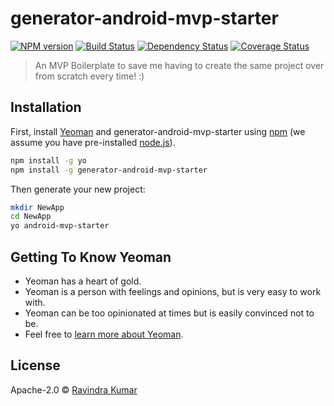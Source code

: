 # generator-android-mvp-starter 
[![NPM version][npm-image]][npm-url] [![Build Status][travis-image]][travis-url] [![Dependency Status][daviddm-image]][daviddm-url] [![Coverage Status](https://coveralls.io/repos/github/androidstarter/generator-android-mvp-starter/badge.svg?branch=master)](https://coveralls.io/github/androidstarter/generator-android-mvp-starter?branch=master)
> An MVP Boilerplate to save me having to create the same project over from scratch every time! :)

## Installation

First, install [Yeoman](http://yeoman.io) and generator-android-mvp-starter using [npm](https://www.npmjs.com/) (we assume you have pre-installed [node.js](https://nodejs.org/)).

```bash
npm install -g yo
npm install -g generator-android-mvp-starter
```

Then generate your new project:

```bash
mkdir NewApp
cd NewApp
yo android-mvp-starter
```

## Getting To Know Yeoman

 * Yeoman has a heart of gold.
 * Yeoman is a person with feelings and opinions, but is very easy to work with.
 * Yeoman can be too opinionated at times but is easily convinced not to be.
 * Feel free to [learn more about Yeoman](http://yeoman.io/).

## License

Apache-2.0 © [Ravindra Kumar](https://github.com/ravidsrk/)

[npm-image]: https://badge.fury.io/js/generator-android-mvp-starter.svg
[npm-url]: https://npmjs.org/package/generator-android-mvp-starter
[travis-image]: https://travis-ci.org/androidstarter/generator-android-mvp-starter.svg?branch=master
[travis-url]: https://travis-ci.org/androidstarter/generator-android-mvp-starter
[daviddm-image]: https://david-dm.org/androidstarter/generator-android-mvp-starter.svg?theme=shields.io
[daviddm-url]: https://david-dm.org/androidstarter/generator-android-mvp-starter
[coveralls-image]: https://coveralls.io/repos/github/androidstarter/generator-android-mvp-starter/badge.svg?branch=master
[coveralls-url]: https://coveralls.io/github/androidstarter/generator-android-mvp-starter?branch=master
